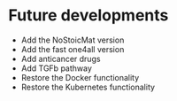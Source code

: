 # Future developments

  - Add the NoStoicMat version
  - Add the fast one4all version
  - Add anticancer drugs
  - Add TGFb pathway
  - Restore the Docker functionality
  - Restore the Kubernetes functionality
